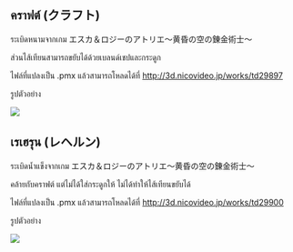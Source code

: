 ## คราฟต์ (クラフト)
ระเบิดหนามจากเกม エスカ＆ロジーのアトリエ～黄昏の空の錬金術士～

ส่วนไส้เทียนสามารถขยับได้ด้วยเบลนด์เชปและกระดูก

ไฟล์ที่แปลงเป็น .pmx แล้วสามารถโหลดได้ที่
http://3d.nicovideo.jp/works/td29897

รูปตัวอย่าง

![](http://orig14.deviantart.net/549a/f/2017/149/0/1/_mmd_dl__escha_logy_no_atelier_no_craft__haifu_by_phyblas-dbaug1a.jpg)

## เรเฮรุน (レヘルン)
ระเบิดน้ำแข็งจากเกม エスカ＆ロジーのアトリエ～黄昏の空の錬金術士～

คล้ายกับคราฟต์ แต่ไม่ได้ใส่กระดูกให้ ไม่ได้ทำให้ไส้เทียนขยับได้

ไฟล์ที่แปลงเป็น .pmx แล้วสามารถโหลดได้ที่
http://3d.nicovideo.jp/works/td29900

รูปตัวอย่าง

![](http://orig11.deviantart.net/f696/f/2017/151/6/4/_mmd_dl__escha_logy_no_atelier_no_reherun__haifu_by_phyblas-dbb4plt.jpg)
